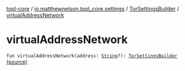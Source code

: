 [topl-core](../../index.md) / [io.matthewnelson.topl_core.settings](../index.md) / [TorSettingsBuilder](index.md) / [virtualAddressNetwork](./virtual-address-network.md)

# virtualAddressNetwork

`fun virtualAddressNetwork(address: `[`String`](https://kotlinlang.org/api/latest/jvm/stdlib/kotlin/-string/index.html)`?): `[`TorSettingsBuilder`](index.md) [(source)](https://github.com/05nelsonm/TorOnionProxyLibrary-Android/blob/master/topl-core/src/main/java/io/matthewnelson/topl_core/settings/TorSettingsBuilder.kt#L762)